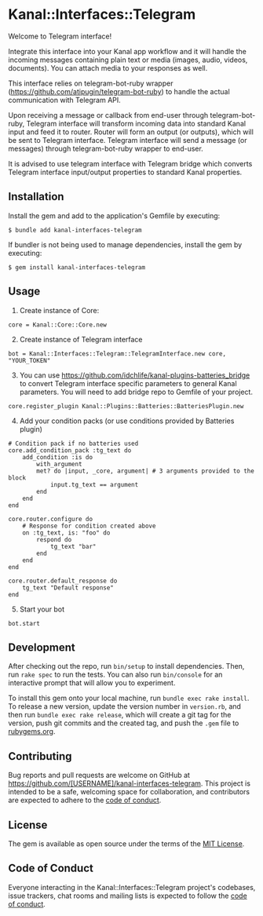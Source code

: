 # Kanal::Interfaces::Telegram

Welcome to Telegram interface!

Integrate this interface into your Kanal app workflow and it will handle the incoming messages containing plain text or media (images, audio, videos, documents). You can attach media to your responses as well.

This interface relies on telegram-bot-ruby wrapper (https://github.com/atipugin/telegram-bot-ruby) to handle the actual communication with Telegram API.

Upon receiving a message or callback from end-user through telegram-bot-ruby, Telegram interface will transform incoming data into standard Kanal input and feed it to router. Router will form an output (or outputs), which will be sent to Telegram interface. Telegram interface will send a message (or messages) through telegram-bot-ruby wrapper to end-user.

It is advised to use telegram interface with Telegram bridge which converts Telegram interface input/output properties to standard Kanal properties.

## Installation

Install the gem and add to the application's Gemfile by executing:

    $ bundle add kanal-interfaces-telegram

If bundler is not being used to manage dependencies, install the gem by executing:

    $ gem install kanal-interfaces-telegram

## Usage

1. Create instance of Core:

```core = Kanal::Core::Core.new```

2. Create instance of Telegram interface

```bot = Kanal::Interfaces::Telegram::TelegramInterface.new core, "YOUR_TOKEN"```

3. You can use https://github.com/idchlife/kanal-plugins-batteries_bridge to convert Telegram interface specific parameters to general Kanal parameters. You will need to add bridge repo to Gemfile of your project.

```core.register_plugin Kanal::Plugins::Batteries::BatteriesPlugin.new```

4. Add your condition packs (or use conditions provided by Batteries plugin)

```
# Condition pack if no batteries used
core.add_condition_pack :tg_text do
    add_condition :is do
        with_argument
        met? do |input, _core, argument| # 3 arguments provided to the block
            input.tg_text == argument
        end
    end
end

core.router.configure do
    # Response for condition created above
    on :tg_text, is: "foo" do
        respond do
            tg_text "bar"
        end
    end
end

core.router.default_response do
    tg_text "Default response"
end
```

5. Start your bot

```bot.start```

## Development

After checking out the repo, run `bin/setup` to install dependencies. Then, run `rake spec` to run the tests. You can also run `bin/console` for an interactive prompt that will allow you to experiment.

To install this gem onto your local machine, run `bundle exec rake install`. To release a new version, update the version number in `version.rb`, and then run `bundle exec rake release`, which will create a git tag for the version, push git commits and the created tag, and push the `.gem` file to [rubygems.org](https://rubygems.org).

## Contributing

Bug reports and pull requests are welcome on GitHub at https://github.com/[USERNAME]/kanal-interfaces-telegram. This project is intended to be a safe, welcoming space for collaboration, and contributors are expected to adhere to the [code of conduct](https://github.com/[USERNAME]/kanal-interfaces-telegram/blob/main/CODE_OF_CONDUCT.md).

## License

The gem is available as open source under the terms of the [MIT License](https://opensource.org/licenses/MIT).

## Code of Conduct

Everyone interacting in the Kanal::Interfaces::Telegram project's codebases, issue trackers, chat rooms and mailing lists is expected to follow the [code of conduct](https://github.com/[USERNAME]/kanal-interfaces-telegram/blob/main/CODE_OF_CONDUCT.md).
